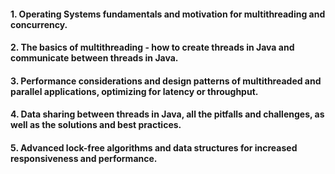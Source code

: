 #### 1. Operating Systems fundamentals and motivation for multithreading and concurrency.

#### 2. The basics of multithreading - how to create threads in Java and communicate between threads in Java.

#### 3. Performance considerations and design patterns of multithreaded and parallel applications, optimizing for latency or throughput.

#### 4. Data sharing between threads in Java, all the pitfalls and challenges, as well as the solutions and best practices.

#### 5. Advanced lock-free algorithms and data structures for increased responsiveness and performance.
